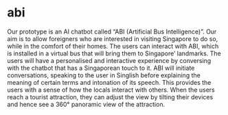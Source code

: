 # abi

Our prototype is an AI chatbot called “ABI (Artificial Bus Intelligence)”. Our aim is to allow foreigners who are interested in visiting Singapore to do so, while in the comfort of their homes. The users can interact with ABI, which is installed in a virtual bus that will bring them to Singapore’ landmarks. The users will have a personalised and interactive experience by conversing with the chatbot that has a Singaporean touch to it. ABI will initiate conversations, speaking to the user in Singlish before explaining the meaning of certain terms and intonation of its speech. This provides the users with a sense of how the locals interact with others. When the users reach a tourist attraction, they can adjust the view by tilting their devices and hence see a 360° panoramic view of the attraction.
